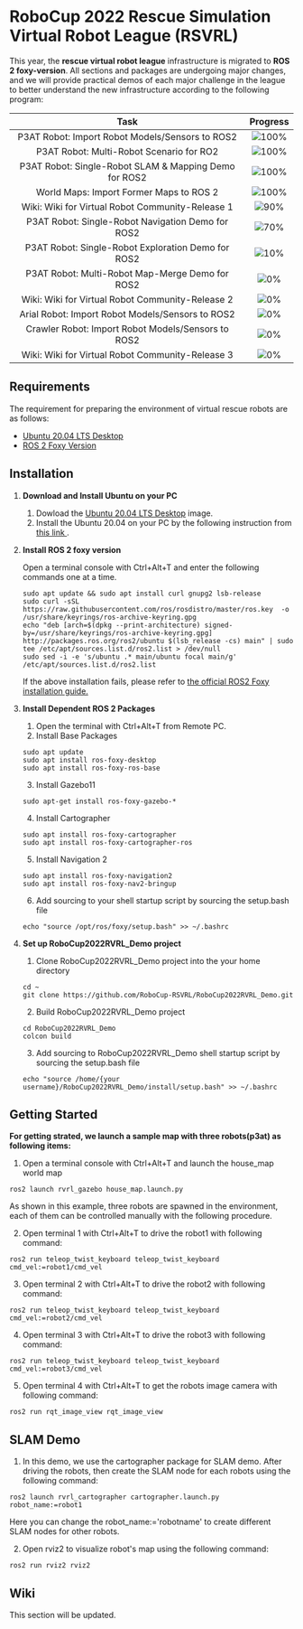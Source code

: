 # RoboCup 2022 Rescue Simulation Virtual Robot League (RSVRL)

This year, the  <strong>rescue virtual robot league</strong> infrastructure is migrated to <strong>ROS 2 foxy-version</strong>. All sections and packages are undergoing major changes, and we will provide practical demos of each major challenge in the league to better understand the new infrastructure according to the following program:

    
| Task                                                        | Progress                                                 | 
| :---:                                                       | :----------------:                                   |
|P3AT Robot: Import Robot Models/Sensors to ROS2              | ![100%](https://progress-bar.dev/100?title=completed)    |
|P3AT Robot: Multi-Robot Scenario  for RO2                    | ![100%](https://progress-bar.dev/100?title=completed)    |
|P3AT Robot: Single-Robot SLAM & Mapping Demo for ROS2        | ![100%](https://progress-bar.dev/100?title=progress)     |
|World Maps: Import Former Maps to ROS 2                      | ![100%](https://progress-bar.dev/100?title=completed)    |
|Wiki: Wiki for Virtual Robot Community-Release 1             | ![90%](https://progress-bar.dev/90?title=progress)       |
|P3AT Robot: Single-Robot Navigation Demo for ROS2            | ![70%](https://progress-bar.dev/70?title=progress)       |
|P3AT Robot: Single-Robot Exploration Demo for ROS2           | ![10%](https://progress-bar.dev/10?title=progress)       |
|P3AT Robot: Multi-Robot Map-Merge Demo for ROS2              | ![0%](https://progress-bar.dev/0?title=progress)         |
|Wiki: Wiki for Virtual Robot Community-Release 2             | ![0%](https://progress-bar.dev/0?title=progress)       |
|Arial Robot: Import Robot Models/Sensors to ROS2            | ![0%](https://progress-bar.dev/0?title=progress)         |
|Crawler Robot: Import Robot Models/Sensors to ROS2         | ![0%](https://progress-bar.dev/0?title=progress)         |
|Wiki: Wiki for Virtual Robot Community-Release 3             | ![0%](https://progress-bar.dev/0?title=progress)       |
    

## Requirements
The requirement for preparing the environment of virtual rescue robots are as follows:
- [Ubuntu 20.04 LTS Desktop](https://releases.ubuntu.com/20.04/)
- [ROS 2 Foxy Version](https://docs.ros.org/en/foxy/index.html)

## Installation
1. <strong> Download and Install Ubuntu on your PC </strong>
    1. Dowload the [Ubuntu 20.04 LTS Desktop](https://releases.ubuntu.com/20.04/) image.
    2. Install the Ubuntu 20.04 on your PC by the following instruction from [ this link ](https://ubuntu.com/tutorials/install-ubuntu-desktop#1-overview).

2. <strong> Install ROS 2 foxy version</strong> 
    
    Open a terminal console with Ctrl+Alt+T and enter the following commands one at a time. 
    ```
    sudo apt update && sudo apt install curl gnupg2 lsb-release
    sudo curl -sSL https://raw.githubusercontent.com/ros/rosdistro/master/ros.key  -o /usr/share/keyrings/ros-archive-keyring.gpg
    echo "deb [arch=$(dpkg --print-architecture) signed-by=/usr/share/keyrings/ros-archive-keyring.gpg] http://packages.ros.org/ros2/ubuntu $(lsb_release -cs) main" | sudo tee /etc/apt/sources.list.d/ros2.list > /dev/null
    sudo sed -i -e 's/ubuntu .* main/ubuntu focal main/g' /etc/apt/sources.list.d/ros2.list
    ```
    If the above installation fails, please refer to 
    [the official ROS2 Foxy installation guide.](https://index.ros.org/doc/ros2/Installation/Foxy/Linux-Install-Debians/)

3. <strong> Install Dependent ROS 2 Packages </strong>
    1. Open the terminal with Ctrl+Alt+T from Remote PC.
    2. Install Base Packages
    ```
    sudo apt update
    sudo apt install ros-foxy-desktop
    sudo apt install ros-foxy-ros-base
    ```
    3. Install Gazebo11
    ```
    sudo apt-get install ros-foxy-gazebo-*
    ```
    4. Install Cartographer
    ```
    sudo apt install ros-foxy-cartographer
    sudo apt install ros-foxy-cartographer-ros
    ```
    5. Install Navigation 2
    ```
    sudo apt install ros-foxy-navigation2
    sudo apt install ros-foxy-nav2-bringup
    ```
    6. Add sourcing to your shell startup script by sourcing the setup.bash file 
    ```
    echo "source /opt/ros/foxy/setup.bash" >> ~/.bashrc
    ```

4. <strong> Set up RoboCup2022RVRL_Demo project </strong>
    1. Clone RoboCup2022RVRL_Demo project into the your home directory
    ```
    cd ~
    git clone https://github.com/RoboCup-RSVRL/RoboCup2022RVRL_Demo.git
    ```
    2. Build RoboCup2022RVRL_Demo project
    ```
    cd RoboCup2022RVRL_Demo
    colcon build
    ```
    3. Add sourcing to RoboCup2022RVRL_Demo shell startup script by sourcing the setup.bash file 
    ```
    echo "source /home/{your username}/RoboCup2022RVRL_Demo/install/setup.bash" >> ~/.bashrc
    ```
    
## Getting Started
<strong> For getting strated, we launch a sample map with three robots(p3at) as following items: </strong>
1. Open a terminal console with Ctrl+Alt+T and launch the house_map world map
```
ros2 launch rvrl_gazebo house_map.launch.py
```
As shown in this example, three robots are spawned in the environment, each of them can be controlled manually with the following procedure.
    
2. Open terminal 1 with Ctrl+Alt+T to drive the robot1 with following command:
```
ros2 run teleop_twist_keyboard teleop_twist_keyboard cmd_vel:=robot1/cmd_vel
```
3. Open terminal 2 with Ctrl+Alt+T to drive the robot2 with following command: 
```
ros2 run teleop_twist_keyboard teleop_twist_keyboard cmd_vel:=robot2/cmd_vel
```
4. Open terminal 3 with Ctrl+Alt+T to drive the robot3 with following command:
```
ros2 run teleop_twist_keyboard teleop_twist_keyboard cmd_vel:=robot3/cmd_vel
```
5. Open terminal 4 with Ctrl+Alt+T to get the robots image camera with following command:
```
ros2 run rqt_image_view rqt_image_view
```
## SLAM Demo
1. In this demo, we use the cartographer package for SLAM demo. After driving the robots, then create the SLAM node for each robots using the following command:
```
ros2 launch rvrl_cartographer cartographer.launch.py robot_name:=robot1
```

Here you can change the robot_name:='robotname' to create different SLAM nodes for other robots.

2. Open rviz2 to visualize robot's map using the following command:
```
ros2 run rviz2 rviz2
```


## Wiki
This section will be updated.


